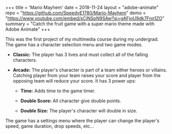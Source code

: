 +++
title = 'Mario Mayhem'
date = 2018-11-24
layout = "adobe-animate"
repo = "https://github.com/SpeedyE1780/Mario-Mayhem"
demo = "https://www.youtube.com/embed/sCjNSpN9SAw?si=gAFjoU9dk7Fnn1ZO"
summary = "Catch the fruit game with a super mario theme made with Adobe Animate"
+++

This was the first project of my multimedia course during my undergrad.
The game has a character selection menu and two game modes.

- **Classic:** The player has 3 lives and must collect all of the falling characters.

- **Arcade:** The player's character is part of a team either heroes or villains. Catching player from your team raises your score and player from the opposing team will reduce your score. It has 3 power ups:

  - **Time:** Adds time to the game timer.

  - **Double Score:** All character give double points.

  - **Double Size:** The player's character will double in size.

The game has a settings menu where the player can change the player's speed, game duration, drop speeds, etc...

